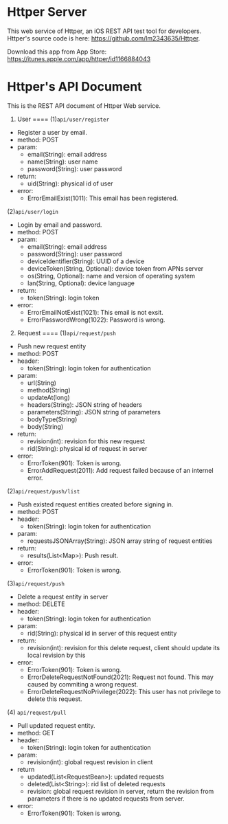 # Httper Server
This web service of Httper, an iOS REST API test tool for developers. Httper's source code is here: https://github.com/lm2343635/Httper.

Download this app from App Store: https://itunes.apple.com/app/httper/id1166884043

# Httper's API Document
This is the REST API document of Httper Web service.

1. User
====
(1)`api/user/register`
   
  - Register a user by email.
  - method: POST
  - param: 
    - email(String): email address
    - name(String): user name
    - password(String): user password
  - return:
    - uid(String): physical id of user
  - error:
    - ErrorEmailExist(1011): This email has been registered.

(2)`api/user/login`
   
  - Login by email and password.
  - method: POST
  - param: 
    - email(String): email address
    - password(String): user password
    - deviceIdentifier(String): UUID of a device
    - deviceToken(String, Optional): device token from APNs server
    - os(String, Optional): name and version of operating system 
    - lan(String, Optional): device language
  - return:
    - token(String): login token
  - error:
    - ErrorEmailNotExist(1021): This email is not exsit.
    - ErrorPasswordWrong(1022): Password is wrong.

2. Request
====
(1)`api/request/push`

  - Push new request entity
  - method: POST
  - header:
    - token(String): login token for authentication
  - param:
    - url(String)
    - method(String)
    - updateAt(long)
    - headers(String): JSON string of headers
    - parameters(String): JSON string of parameters
    - bodyType(String)
    - body(String)
  - return:
    - revision(int): revision for this new request
    - rid(String): physical id of request in server
  - error:
    - ErrorToken(901): Token is wrong.
    - ErrorAddRequest(2011): Add request failed because of an internel error.

(2)`api/request/push/list`

  - Push existed request entities created before signing in.
  - method: POST
  - header:
    - token(String): login token for authentication
  - param:
    - requestsJSONArray(String): JSON array string of request entities
  - return:
    - results(List\<Map>): Push result.
  - error:
    - ErrorToken(901): Token is wrong.
    
(3)`api/request/push`

  - Delete a request entity in server
  - method: DELETE
  - header:
    - token(String): login token for authentication
  - param:
    - rid(String): physical id in server of this request entity
  - return:
    - revision(int): revision for this delete request, client should update its local revision by this
  - error:
    - ErrorToken(901): Token is wrong.
    - ErrorDeleteRequestNotFound(2021): Request not found. This may caused by commiting a wrong request.
    - ErrorDeleteRequestNoPrivilege(2022): This user has not privilege to delete this request.
 
(4)	`api/request/pull`

  - Pull updated request entity.
  - method: GET
  - header:
    - token(String): login token for authentication
  - param:
    - revision(int): global request revision in client
  - return
    - updated(List\<RequestBean>): updated requests
    - deleted(List\<String>): rid list of deleted requests
    - revision: global request revision in server, return the revision from parameters if there is no updated requests from server.
  - error:
    - ErrorToken(901): Token is wrong.